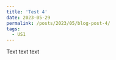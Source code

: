 ```yaml
---
title: 'Test 4'
date: 2023-05-29
permalink: /posts/2023/05/blog-post-4/
tags:
  - US1
---
```


Text text text
